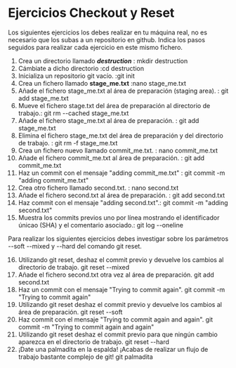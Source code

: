 # Ejercicios Checkout y Reset

Los siguientes ejercicios los debes realizar en tu máquina real, no es necesario que los subas a un repositorio en github. Indica los pasos seguidos para realizar cada ejercicio en este mismo fichero.

1. Crea un directorio llamado _**destruction**_ : mkdir destruction
2. Cámbiate a dicho directorio  :cd destruction
3. Inicializa un repositorio git vacío. :git init
4. Crea un fichero llamado **stage_me.txt** :nano stage_me.txt
5. Añade el fichero stage_me.txt al área de preparación (staging area). : git add stage_me.txt
6. Mueve el fichero stage.txt del área de preparación al directorio de trabajo.: git rm --cached stage_me.txt
7. Añade el fichero stage_me.txt al área de preparación. : git add stage_me.txt
8. Elimina el fichero stage_me.txt del área de preparación y del directorio de trabajo. : git rm -f stage_me.txt
9. Crea un fichero nuevo llamado commit_me.txt. : nano commit_me.txt
10. Añade el fichero commit_me.txt al área de preparación. : git add commit_me.txt
11. Haz un commit con el mensaje "adding commit_me.txt" : git commit -m "adding commit_me.txt"
12. Crea otro fichero llamado second.txt. : nano second.txt
13. Añade el fichero second.txt al área de preparación. : git add second.txt
14. Haz commit con el mensaje "adding second.txt".: git commit -m "adding second.txt"
15. Muestra los commits previos uno por línea mostrando el identificador únicao (SHA) y el comentario asociado.: git log --oneline

Para realizar los siguientes ejercicios debes investigar sobre los parámetros --soft --mixed y --hard del comando git reset.

16. Utilizando git reset, deshaz el commit previo y devuelve los cambios al directorio de trabajo. git reset --mixed
17. Añade el fichero second.txt otra vez al área de preparación. git add second.txt
18. Haz un commit con el mensaje "Trying to commit again". git commit -m "Trying to commit again"
19. Utilizando git reset deshaz el commit previo y devuelve los cambios al área de preparación. git reset --soft
20. Haz commit con el mensaje "Trying to commit again and again". git commit -m "Trying to commit again and again"
21. Utilizando git reset deshaz el commit previo para que ningún cambio aparezca en el directorio de trabajo. git reset --hard
22. ¡Date una palmadita en la espalda! ¡Acabas de realizar un flujo de trabajo bastante complejo de git! git palmadita
    

